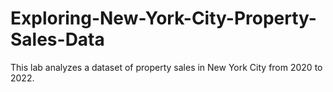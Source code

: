 # Exploring-New-York-City-Property-Sales-Data
This lab analyzes a dataset of property sales in New York City from 2020 to 2022.
